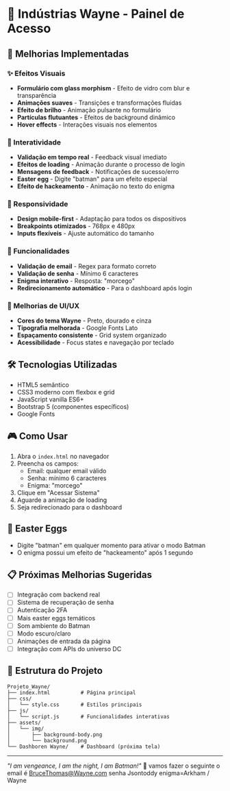 # 🦇 Indústrias Wayne - Painel de Acesso

## 🚀 Melhorias Implementadas

### ✨ Efeitos Visuais
- **Formulário com glass morphism** - Efeito de vidro com blur e transparência
- **Animações suaves** - Transições e transformações fluidas
- **Efeito de brilho** - Animação pulsante no formulário
- **Partículas flutuantes** - Efeitos de background dinâmico
- **Hover effects** - Interações visuais nos elementos

### 🎯 Interatividade
- **Validação em tempo real** - Feedback visual imediato
- **Efeitos de loading** - Animação durante o processo de login
- **Mensagens de feedback** - Notificações de sucesso/erro
- **Easter egg** - Digite "batman" para um efeito especial
- **Efeito de hackeamento** - Animação no texto do enigma

### 📱 Responsividade
- **Design mobile-first** - Adaptação para todos os dispositivos
- **Breakpoints otimizados** - 768px e 480px
- **Inputs flexíveis** - Ajuste automático do tamanho

### 🔐 Funcionalidades
- **Validação de email** - Regex para formato correto
- **Validação de senha** - Mínimo 6 caracteres
- **Enigma interativo** - Resposta: "morcego"
- **Redirecionamento automático** - Para o dashboard após login

### 🎨 Melhorias de UI/UX
- **Cores do tema Wayne** - Preto, dourado e cinza
- **Tipografia melhorada** - Google Fonts Lato
- **Espaçamento consistente** - Grid system organizado
- **Acessibilidade** - Focus states e navegação por teclado

## 🛠️ Tecnologias Utilizadas
- HTML5 semântico
- CSS3 moderno com flexbox e grid
- JavaScript vanilla ES6+
- Bootstrap 5 (componentes específicos)
- Google Fonts

## 🎮 Como Usar
1. Abra o `index.html` no navegador
2. Preencha os campos:
   - Email: qualquer email válido
   - Senha: mínimo 6 caracteres
   - Enigma: "morcego"
3. Clique em "Acessar Sistema"
4. Aguarde a animação de loading
5. Seja redirecionado para o dashboard

## 🎪 Easter Eggs
- Digite "batman" em qualquer momento para ativar o modo Batman
- O enigma possui um efeito de "hackeamento" após 1 segundo

## 📋 Próximas Melhorias Sugeridas
- [ ] Integração com backend real
- [ ] Sistema de recuperação de senha
- [ ] Autenticação 2FA
- [ ] Mais easter eggs temáticos
- [ ] Som ambiente do Batman
- [ ] Modo escuro/claro
- [ ] Animações de entrada da página
- [ ] Integração com APIs do universo DC
<!-- (Resposta: Arkham/Wayne) -->

## 🔧 Estrutura do Projeto
```
Projeto_Wayne/
├── index.html          # Página principal
├── css/
│   └── style.css       # Estilos principais
├── js/
│   └── script.js       # Funcionalidades interativas
├── assets/
│   └── img/
│       ├── background-body.png
│       └── background.png
└── Dashboren Wayne/    # Dashboard (próxima tela)
```

---
*"I am vengeance, I am the night, I am Batman!"* 🦇
vamos fazer o seguinte o email é BruceThomas@Wayne.com
senha Jsontoddy
enigma=Arkham / Wayne